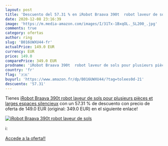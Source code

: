 ```yaml
---
layout: post
title: 'Descuento del 57.31 % en iRobot Braava 390t  robot laveur de sols'
date: 2020-12-08 23:16:39
image: 'https://m.media-amazon.com/images/I/31Tx-1BxqOL._SL200_.jpg'
comments: true
category: ofertas
author: ring
slug: 'B016UWXU44-fr'
actualPrice: 149.0 EUR
currency: EUR
price: 149.0
comparePrice: 349.0 EUR
prodname: 'iRobot Braava 390t  robot laveur de sols pour plusieurs pièces et larges espaces  silencieux'
country: 'fr'
flag: '🇫🇷'
buyurl: 'https://www.amazon.fr/dp/B016UWXU44/?tag=tolees0d-21'
descuento: '57.31'
---
```


Tienes [iRobot Braava 390t  robot laveur de sols pour plusieurs pièces et larges espaces  silencieux](https://www.amazon.fr/dp/B016UWXU44/?tag=tolees0d-21) con un 57.31 % de descuento con precio de oferta de 149.0 EUR (original: 349.0 EUR) en el siguiente enlace!

[![iRobot Braava 390t  robot laveur de sols](https://m.media-amazon.com/images/I/31Tx-1BxqOL._SL200_.jpg)](https://www.amazon.fr/dp/B016UWXU44/?tag=tolees0d-21)

ℹ️:


[Accede a la oferta!!](https://www.amazon.fr/dp/B016UWXU44/?tag=tolees0d-21)
